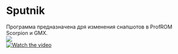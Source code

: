 # Sputnik  
Программа предназначена дря изменения снапшотов в ProfROM Scorpion и GMX.  
![](https://www.youtube.com/watch?v=7sQcda_H0Sw)  
[![Watch the video](https://img.youtube.com/7sQcda_H0Sw/maxresdefault.jpg)](https://www.youtube.com/watch?v=7sQcda_H0Sw)
